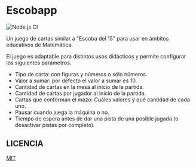 # Escobapp

![Node.js CI](https://github.com/pablen/escobapp/workflows/Node.js%20CI/badge.svg?branch=master)

Un juego de cartas similar a "Escoba del 15" para usar en ámbitos educativos de Matemática.

El juego es adaptable para distintos usos didácticos y permite configurar los siguientes parámetros.

- Tipo de carta: con figuras y números o sólo números.
- Valor a sumar: por defecto el valor a sumar es 10.
- Cantidad de cartas en la mesa al inicio de la partida.
- Cantidad de cartas por jugador al inicio de la partida.
- Cartas que conforman el mazo: Cuáles valores y qué cantidad de cada uno.
- Pausar cuando juega la máquina o no.
- Tiempo de espera antes de dar una pista de una posible jugada (o desactivar pistas por completo).

## LICENCIA

[MIT](LICENSE)
